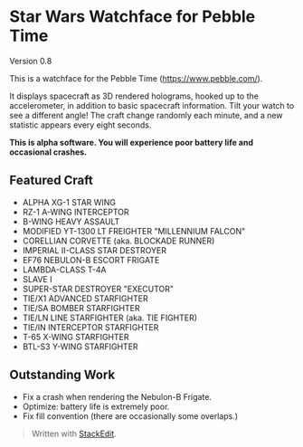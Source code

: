 Star Wars Watchface for Pebble Time
==============================

Version 0.8

This is a watchface for the Pebble Time (https://www.pebble.com/).

It displays spacecraft as 3D rendered holograms, hooked up to the accelerometer, in addition to basic spacecraft information. Tilt your watch to see a different angle! The craft change randomly each minute, and a new statistic appears every eight seconds.

**This is alpha software. You will experience poor battery life and occasional crashes.**

Featured Craft
-----------------

* ALPHA XG-1 STAR WING
* RZ-1 A-WING INTERCEPTOR
* B-WING HEAVY ASSAULT
* MODIFIED YT-1300 LT FREIGHTER "MILLENNIUM FALCON"
* CORELLIAN CORVETTE (aka. BLOCKADE RUNNER)
* IMPERIAL II-CLASS STAR DESTROYER
* EF76 NEBULON-B ESCORT FRIGATE
* LAMBDA-CLASS T-4A
* SLAVE I
* SUPER-STAR DESTROYER "EXECUTOR"
* TIE/X1 ADVANCED STARFIGHTER
* TIE/SA BOMBER STARFIGHTER
* TIE/LN LINE STARFIGHTER (aka. TIE FIGHTER)
* TIE/IN INTERCEPTOR STARFIGHTER
* T-65 X-WING STARFIGHTER
* BTL-S3 Y-WING STARFIGHTER

Outstanding Work
----------------------
* Fix a crash when rendering the Nebulon-B Frigate.
* Optimize: battery life is extremely poor.
* Fix fill convention (there are occasionally some overlaps.)

> Written with [StackEdit](https://stackedit.io/).
